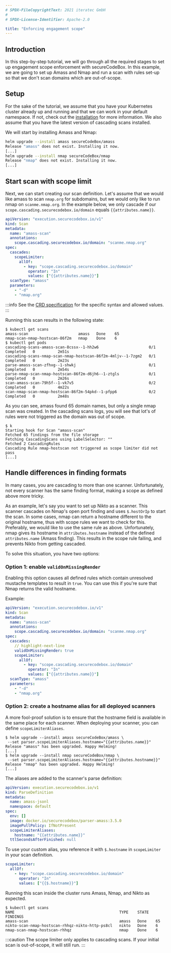 ```yaml
---
# SPDX-FileCopyrightText: 2021 iteratec GmbH
#
# SPDX-License-Identifier: Apache-2.0

title: "Enforcing engagement scope"
---
```


## Introduction

In this step-by-step tutorial, we will go through all the required stages to set up engagement scope enforcement with secureCodeBox.
In this example, we are going to set up Amass and Nmap and run a scan with rules set-up so that we don't scan domains which are out-of-scope.

## Setup

For the sake of the tutorial, we assume that you have your Kubernetes cluster already up and running and that we can work in your default namespace.
If not, check out the [installation](/docs/getting-started/installation/) for more information.
We also assume that you have the latest version of cascading scans installed.

We will start by installing Amass and Nmap:
```bash
helm upgrade --install amass secureCodeBox/amass
Release "amass" does not exist. Installing it now.
[...]
helm upgrade --install nmap secureCodeBox/nmap
Release "nmap" does not exist. Installing it now.
[...]
```

## Start scan with scope limit

Next, we can start creating our scan definition.
Let's assume that we would like amass to scan `nmap.org` for subdomains, but we would only like to run nmap on `scanme.nmap.org`.
In the example below, we only cascade if our `scope.cascading.securecodebox.io/domain` equals `{{attributes.name}}`.

```yaml
apiVersion: "execution.securecodebox.io/v1"
kind: Scan
metadata:
  name: "amass-scan"
  annotations:
    scope.cascading.securecodebox.io/domain: "scanme.nmap.org"
spec:
  cascades:
    scopeLimiter:
      allOf:
        - key: "scope.cascading.securecodebox.io/domain"
          operator: "In"
          values: ["{{attributes.name}}"]
  scanType: "amass"
  parameters:
    - "-d"
    - "nmap.org"
```

:::info
See the [CRD specification](/docs/api/crds/scan#scopelimiter-optional) for the specific syntax and allowed values.
:::

Running this scan results in the following state:

```shell
$ kubectl get scans
amass-scan                      amass   Done    65
nmap-scan-nmap-hostscan-86f2m   nmap    Done    6
$ kubectl get pods
cascading-scans-amass-scan-8cssx--1-hh2w6                      0/1     Completed   0          2m51s
cascading-scans-nmap-scan-nmap-hostscan-86f2m-4mljv--1-7zgm2   0/1     Completed   0          2m23s
parse-amass-scan-zfhxg--1-shwkj                                0/1     Completed   0          2m54s
parse-nmap-scan-nmap-hostscan-86f2m-d6jh6--1-ztgls             0/1     Completed   0          2m26s
scan-amass-scan-79h5f--1-vk7v5                                 0/2     Completed   0          4m22s
scan-nmap-scan-nmap-hostscan-86f2m-54pkd--1-pfpp6              0/2     Completed   0          2m48s
```

As you can see, amass found 65 domain names, but only a single nmap scan was created.
In the cascading scans logs, you will see that lot's of rules were not triggered as the domain was out of scope.

```shell
$ k
Starting hook for Scan "amass-scan"
Fetched 65 findings from the file storage
Fetching CascadingScans using LabelSelector: ""
Fetched 2 CascadingRules
Cascading Rule nmap-hostscan not triggered as scope limiter did not pass
[...]
```

## Handle differences in finding formats

In many cases, you are cascading to more than one scanner.
Unfortunately, not every scanner has the same finding format, making a scope as defined above more tricky.

As an example, let's say you want to set up Nikto as a scanner.
This scanner cascades on Nmap's open port finding and uses `$.hostOrIp` to start the scan.
In some cases, nmap can return a hostname different to the original hostname, thus with scope rules we want to check for this.
Preferably, we would like to use the same rule as above.
Unfortunately, nmap gives its hostname in `attributes.hostname` instead of the defined `attributes.name` (Amass finding).
This results in the scope rule failing, and prevents Nikto from getting cascaded.

To solve this situation, you have two options:

### Option 1: enable `validOnMissingRender`

Enabling this option causes all defined rules which contain unresolved mustache templates to result in `true`. You can use this if you're sure that Nmap returns the valid hostname.

Example:

```yaml
apiVersion: "execution.securecodebox.io/v1"
kind: Scan
metadata:
  name: "amass-scan"
  annotations:
    scope.cascading.securecodebox.io/domain: "scanme.nmap.org"
spec:
  cascades:
    // highlight-next-line
    validOnMissingRender: true
    scopeLimiter:
      allOf:
        - key: "scope.cascading.securecodebox.io/domain"
          operator: "In"
          values: ["{{attributes.name}}"]
  scanType: "amass"
  parameters:
    - "-d"
    - "nmap.org"
```

### Option 2: create a hostname alias for all deployed scanners

A more fool-proof solution is to ensure that the hostname field is available in the same place for each scanner.
When deploying your scanner, you can define `scopeLimiterAliases`.

```shell
$ helm upgrade --install amass secureCodeBox/amass \
 --set parser.scopeLimiterAliases.hostname="{{attributes.name}}"
Release "amass" has been upgraded. Happy Helming!
[...]
$ helm upgrade --install nmap secureCodeBox/nmap \
 --set parser.scopeLimiterAliases.hostname="{{attributes.hostname}}"
Release "nmap" has been upgraded. Happy Helming!
[...]
```

The aliases are added to the scanner's parse definition:

```yaml
apiVersion: execution.securecodebox.io/v1
kind: ParseDefinition
metadata:
  name: amass-jsonl
  namespace: default
spec:
  env: []
  image: docker.io/securecodebox/parser-amass:3.5.0
  imagePullPolicy: IfNotPresent
  scopeLimiterAliases:
    hostname: "{{attributes.name}}"
  ttlSecondsAfterFinished: null
```

To use your custom alias, you reference it with `$.hostname` in `scopeLimiter` in your scan definition.

```yaml
scopeLimiter:
  allOf:
    - key: "scope.cascading.securecodebox.io/domain"
      operator: "In"
      values: ["{{$.hostname}}"]
```

Running this scan inside the cluster runs Amass, Nmap, and Nikto as expected.

```shell
$ kubectl get scans
NAME                                              TYPE    STATE   FINDINGS
amass-scan                                        amass   Done    65
nikto-scan-nmap-hostscan-rhhqz-nikto-http-ps8cl   nikto   Done    6
nmap-scan-nmap-hostscan-rhhqz                     nmap    Done    6
```

:::caution
The scope limiter only applies to cascading scans.
If your initial scan is out-of-scope, it will still run.
:::
